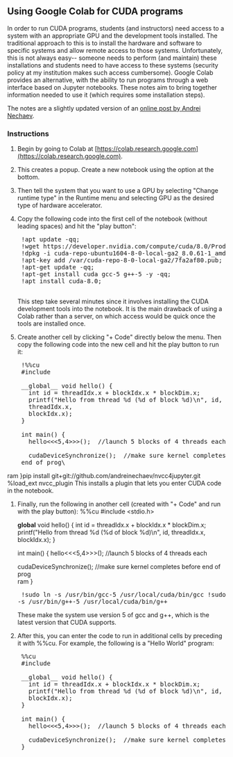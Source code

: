 ## Using Google Colab for CUDA programs

In order to run CUDA programs, students (and instructors) need access
to a system with an appropriate GPU and the development tools
installed.
The traditional approach to this is to install the hardware and
software to specific systems and allow remote access to those systems.
Unfortunately, this is not always easy-- someone needs to perform (and
maintain) these installations and students need to have access to
these systems (security policy at my institution makes such
access cumbersome).
Google Colab provides an alternative, with the ability to run programs
through a web interface based on Jupyter notebooks.
These notes aim to bring together information needed to use it (which
requires some installation steps).

The notes are a slightly updated version of an 
[online post by Andrei Nechaev](https://medium.com/@iphoenix179/running-cuda-c-c-in-jupyter-or-how-to-run-nvcc-in-google-colab-663d33f53772).

### Instructions

1. Begin by going to Colab at
[https://colab.research.google.com](https://colab.research.google.com).

1. This creates a popup.
Create a new notebook using the option at the bottom.

1. Then tell the system that you want to use a GPU by selecting "Change
runtime type" in the Runtime menu and selecting GPU as the desired type of
hardware accelerator.

1. Copy the following code into the first cell of the notebook
    (without leading spaces) and hit the "play button":
    <pre>
    !apt update -qq;
    !wget https://developer.nvidia.com/compute/cuda/8.0/Prod2/local_installers/cuda-repo-ubuntu1604-8-0-local-ga2_8.0.61-1_amd64-deb;
    !dpkg -i cuda-repo-ubuntu1604-8-0-local-ga2_8.0.61-1_amd64-deb;
    !apt-key add /var/cuda-repo-8-0-local-ga2/7fa2af80.pub;
    !apt-get update -qq;
    !apt-get install cuda gcc-5 g++-5 -y -qq;
    !apt install cuda-8.0;
    </pre>
    This step take several minutes since it involves installing the CUDA
    development tools into the notebook.
    It is the main drawback of using a Colab rather than a server, on
    which access would be quick once the tools are installed once.

1. Create another cell by clicking "+ Code" directly below the
    menu. Then copy the following code into the new cell and hit the play
    button to run it:
    <pre>
    !%%cu
    #include <stdio.h>

    __global__ void hello() {
      int id = threadIdx.x + blockIdx.x * blockDim.x;
      printf("Hello from thread %d (%d of block %d)\n", id,
      threadIdx.x,
      blockIdx.x);
    }

    int main() {
      hello<<<5,4>>>();  //launch 5 blocks of 4 threads each

      cudaDeviceSynchronize();  //make sure kernel completes before
    end of prog\
ram
    }pip install git+git://github.com/andreinechaev/nvcc4jupyter.git
    %load_ext nvcc_plugin
    </pre>
    This installs a plugin that lets you enter CUDA code in the notebook.

1. Finally, run the following in another cell (created with "+ Code"
    and run with the play button):
%%cu
    #include <stdio.h>

    __global__ void hello() {
      int id = threadIdx.x + blockIdx.x * blockDim.x;
      printf("Hello from thread %d (%d of block %d)\n", id,
      threadIdx.x,
      blockIdx.x);
    }

    int main() {
      hello<<<5,4>>>();  //launch 5 blocks of 4 threads each

      cudaDeviceSynchronize();  //make sure kernel completes before
    end of prog\
ram
    }    <pre>
    !sudo ln -s /usr/bin/gcc-5 /usr/local/cuda/bin/gcc
    !sudo ln -s /usr/bin/g++-5 /usr/local/cuda/bin/g++
    </pre>
    These make the system use version 5 of gcc and g++, which is the
    latest version that CUDA supports.

1. After this, you can enter the code to run in additional cells by
    preceding it with %%cu.
    For example, the following is a "Hello World" program:
    <pre>
    %%cu
    #include <stdio.h>
    
    __global__ void hello() {
      int id = threadIdx.x + blockIdx.x * blockDim.x;
      printf("Hello from thread %d (%d of block %d)\n", id, threadIdx.x,
      blockIdx.x);
    }

    int main() {
      hello<<<5,4>>>();  //launch 5 blocks of 4 threads each
    
      cudaDeviceSynchronize();  //make sure kernel completes before end of program
    }
    </pre> 

